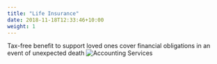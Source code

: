 ```yaml
---
title: "Life Insurance"
date: 2018-11-18T12:33:46+10:00
weight: 1
---
```


Tax-free benefit to support loved ones cover financial obligations in an event of unexpected death
![Accounting Services](/images/austin-distel-nGc5RT2HmF0-unsplash.jpg)
